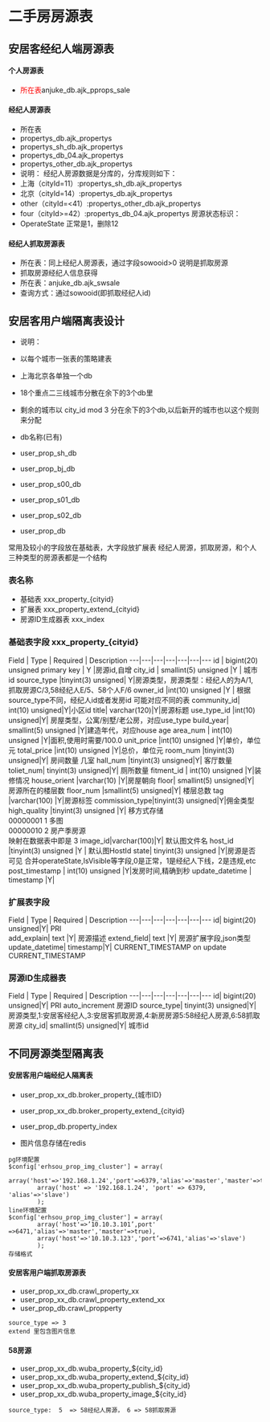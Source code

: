 # 二手房房源表

## 安居客经纪人端房源表

#### 个人房源表
* <span style="color:#ff0000;">所在表</span>anjuke_db.ajk_pprops_sale

#### 经纪人房源表

* 所在表
* propertys_db.ajk_propertys
* propertys_sh_db.ajk_propertys
* propertys_db_04.ajk_propertys
* propertys_other_db.ajk_propertys
* 说明：
经纪人房源数据是分库的，分库规则如下：
* 上海（cityId=11）:propertys_sh_db.ajk_propertys
* 北京（cityId=14）:propertys_db.ajk_propertys
* other（cityId=<41）:propertys_other_db.ajk_propertys
* four（cityId>=42）:propertys_db_04.ajk_propertys
房源状态标识：
* OperateState 正常是1，删除12

#### 经纪人抓取房源表 

* 所在表：同上经纪人房源表，通过字段sowooid>0 说明是抓取房源
* 抓取房源经纪人信息获得
* 所在表：anjuke_db.ajk_swsale
* 查询方式：通过sowooid(即抓取经纪人id)

##  安居客用户端隔离表设计

* 说明：
* 以每个城市一张表的策略建表
* 上海北京各单独一个db
* 18个重点二三线城市分散在余下的3个db里
* 剩余的城市以 city_id mod 3 分在余下的3个db,以后新开的城市也以这个规则来分配

* db名称(已有)
* user_prop_sh_db
* user_prop_bj_db
* user_prop_s00_db
* user_prop_s01_db
* user_prop_s02_db
* user_prop_db

常用及较小的字段放在基础表，大字段放扩展表
经纪人房源，抓取房源，和个人三种类型的房源表都是一个结构


### 表名称

* 基础表 xxx_property_{cityid}  
* 扩展表 xxx_property_extend_{cityid}
* 房源ID生成器表 xxx_index

### 基础表字段 xxx_property_{cityid} 

Field | Type | Required | Description
---|---|---|---|---|---|---
id         | bigint(20) unsigned primary key | Y |房源id,自增
city_id    | smallint(5) unsigned             |Y  | 城市id 
source_type |tinyint(3) unsigned| Y|房源类型，房源类型：经纪人的为A/1, 抓取房源C/3,58经纪人E/5、58个人F/6
owner_id |int(10) unsigned |Y | 根据source_type不同，经纪人id或者发房id 可能对应不同的表
community_id| int(10) unsigned|Y|小区id
title| varchar(120)|Y|房源标题
use_type_id |int(10) unsigned|Y| 房屋类型，公寓/别墅/老公房，对应use_type
build_year| smallint(5) unsigned |Y|建造年代，对应house age
area_num | int(10) unsigned |Y|面积,使用时需要/100.0
unit_price |int(10) unsigned |Y|单价，单位元
total_price |int(10) unsigned |Y|总价，单位元
room_num |tinyint(3) unsigned|Y| 房间数量 几室
hall_num |tinyint(3) unsigned|Y| 客厅数量
toliet_num| tinyint(3) unsigned|Y| 厕所数量
fitment_id | int(10) unsigned |Y|装修情况 
house_orient |varchar(10) |Y|房屋朝向 
floor| smallint(5) unsigned|Y|   房源所在的楼层数
floor_num |smallint(5) unsigned|Y|   楼层总数
tag  |varchar(100) |Y|房源标签 
commission_type|tinyint(3) unsigned|Y|佣金类型
high_quality        |tinyint(3) unsigned |Y| 移方式存储<br>00000001    1    多图<br> 00000010    2    房产季房源<br>映射在数据表中即是 3
image_id|varchar(100)|Y|				默认图文件名
host_id	|tinyint(3) unsigned	|Y	|	默认图HostId
state| tinyint(3) unsigned |Y|房源是否可见 合并operateState,IsVisible等字段,0是正常，1是经纪人下线，2是违规,etc
post_timestamp | int(10) unsigned |Y|发房时间,精确到秒
update_datetime  | timestamp  |Y|


### 扩展表字段

Field | Type | Required | Description
---|---|---|---|---|---|---
id|	bigint(20) unsigned|Y|	PRI			
add_explain|	text	|Y|				房源描述
extend_field|	text	|Y|				房源扩展字段,json类型
update_datetime|	timestamp|Y|		CURRENT_TIMESTAMP	on update CURRENT_TIMESTAMP	


### 房源ID生成器表

Field | Type | Required | Description
---|---|---|---|---|---|---
id|	bigint(20) unsigned|Y|	PRI		auto_increment	房源ID
source_type|	tinyint(3) unsigned|Y|		房源类型,1:安居客经纪人,3:安居客抓取房源,4:新房房源5:58经纪人房源,6:58抓取房源
city_id|	smallint(5) unsigned|Y|	城市id

## 不同房源类型隔离表

#### 安居客用户端经纪人隔离表

* user_prop_xx_db.broker_property_{城市ID}
* user_prop_xx_db.broker_property_extend_{cityid}
* user_prop_db.property_index

* 图片信息存储在redis
```
pg环境配置
$config['erhsou_prop_img_cluster'] = array(
        array('host'=>'192.168.1.24','port'=>6379,'alias'=>'master','master'=>true),
        array('host' => '192.168.1.24', 'port' => 6379, 'alias'=>'slave')
        );
line环境配置
$config['erhsou_prop_img_cluster'] = array(
        array('host'=>’10.10.3.101’,port' =>6471,'alias'=>'master','master'=>true),
        array('host'=>'10.10.3.123','port’=>6741,'alias'=>'slave')
        );
存储格式
```

#### 安居客用户端抓取房源表

* user_prop_xx_db.crawl_property_xx
* user_prop_xx_db.crawl_property_extend_xx
* user_prop_db.crawl_propperty

```
source_type => 3
extend 里包含图片信息
```
#### 58房源

* user_prop_xx_db.wuba_property_${city_id}
* user_prop_xx_db.wuba_property_extend_${city_id}
* user_prop_xx_db.wuba_property_publish_${city_id}
* user_prop_xx_db.wuba_property_image_${city_id}

```
source_type:  5  => 58经纪人房源， 6 => 58抓取房源
```

